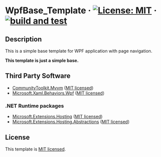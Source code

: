 # WpfBase_Template &middot; [![License: MIT](https://img.shields.io/badge/License-MIT-yellow.svg)](https://opensource.org/licenses/MIT) &middot; [![build and test](https://github.com/philipp2604/WpfBase_Template/actions/workflows/build-and-test.yml/badge.svg)](https://github.com/philipp2604/WpfBase_Template/actions/workflows/build-and-test.yml)


## Description 
<p>This is a simple base template for WPF application with page navigation.</p>

**<p>This template is just a simple base.</p>**

## Third Party Software
* [CommunityToolkit.Mvvm](https://github.com/CommunityToolkit/dotnet) ([MIT licensed](https://github.com/CommunityToolkit/dotnet/blob/main/License.md))
* [Microsoft.Xaml.Behaviors.Wpf](https://github.com/microsoft/XamlBehaviorsWpf) ([MIT licensed](https://github.com/microsoft/XamlBehaviorsWpf/blob/main/LICENSE))

### .NET Runtime packages
* [Microsoft.Extensions.Hosting](https://github.com/dotnet/runtime/tree/main/src/libraries/Microsoft.Extensions.Hosting) ([MIT licensed](https://github.com/dotnet/runtime/blob/main/LICENSE.TXT))
* [Microsoft.Extensions.Hosting.Abstractions](https://github.com/dotnet/runtime/tree/main/src/libraries/Microsoft.Extensions.Hosting.Abstractions) ([MIT licensed](https://github.com/dotnet/runtime/blob/main/LICENSE.TXT))


## License
This template is [MIT licensed](./LICENSE.txt).
